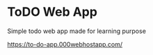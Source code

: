 # ToDO Web App

Simple todo web app made for learning purpose

https://to-do-app.000webhostapp.com/


